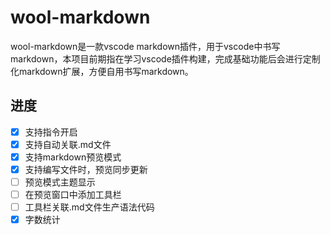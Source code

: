 # wool-markdown

wool-markdown是一款vscode markdown插件，用于vscode中书写markdown，本项目前期指在学习vscode插件构建，完成基础功能后会进行定制化markdown扩展，方便自用书写markdown。

## 进度

- [x] 支持指令开启
- [x] 支持自动关联.md文件
- [x] 支持markdown预览模式
- [x] 支持编写文件时，预览同步更新
- [ ] 预览模式主题显示
- [ ] 在预览窗口中添加工具栏
- [ ] 工具栏关联.md文件生产语法代码
- [x] 字数统计
